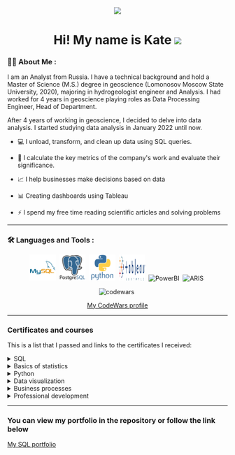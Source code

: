 <div id="header" align="center">
  <img src="https://media.giphy.com/media/VIKOfvqJHcVDrdVivT/giphy.gif" width="100"/>
</div>
<h1> <div id="header" align="center">
  Hi! My name is Kate
  <img src="https://media.giphy.com/media/hvRJCLFzcasrR4ia7z/giphy.gif" width="20px"/>
</h1>
  
### :woman_technologist: About Me :
  I am an Analyst from Russia.
  I have a technical background and hold a Master of Science (M.S.) degree in geoscience (Lomonosov Moscow State University, 2020), majoring in hydrogeologist engineer and Analysis. I had worked for 4 years in geoscience playing roles as Data Processing Engineer, Head of Department.

After 4 years of working in geoscience, I decided to delve into data analysis. I started studying data analysis in January 2022 until now.
  
  - :computer: I unload, transform, and clean up data using SQL queries.

  - :memo: I calculate the key metrics of the company's work and evaluate their significance.
  
  - :chart_with_upwards_trend: I help businesses make decisions based on data
  
  - :bar_chart: Creating dashboards using Tableau

- :zap: I spend my free time reading scientific articles and solving problems

[comment]: < - :mailbox:How to reach me: [![Linkedin Badge](https://img.shields.io/badge/-kakbar-blue?style=flat&logo=Linkedin&logoColor=white)](your-linkedin-url)>
  
---

### :hammer_and_wrench: Languages and Tools :
<div id="header" align="center">
  <img src="https://github.com/devicons/devicon/blob/master/icons/mysql/mysql-original-wordmark.svg" title="MySQL" alt="MySQL" width="60" height="60"/>&nbsp;
  <img src="https://github.com/devicons/devicon/blob/master/icons/postgresql/postgresql-original-wordmark.svg" title="PostgreSQL" alt="PostgreSQL" width="60" height="60"/>&nbsp;
  <img src="https://github.com/devicons/devicon/blob/master/icons/python/python-original-wordmark.svg" title="Python" alt="Python" width="60" height="60"/>&nbsp;
  <img src="https://github.com/logo/Tableau/blob/master/images/logo.svg" title="Tableau" alt="Tableau" width="60" height="60"/>&nbsp;
  <img src="https://github.com/microsoft/PowerBI-Icons/blob/main/SVG/Power-BI.svg" title="PowerBI" alt="PowerBI" width="60" height="60"/>&nbsp;
  <img src="https://optimacons.info/upload/services/services-model-aris.jpg" title="ARIS" alt="ARIS" width="60" height="60"/>&nbsp;
  
  <img src="https://www.codewars.com/users/zhuravleva-ekaterina/badges/large" title="codewars" alt="codewars" width="300" height="300"/>&nbsp;
  
[My CodeWars profile](https://www.codewars.com/users/zhuravleva-ekaterina)

</div>

---
### Certificates and courses
This is a list that I passed and links to the certificates I received:
  
  <details>
<summary>SQL</summary>
<br>
    
  - [Interactive SQL Simulator](https://stepik.org/cert/1638703) (Aug 2022) (Stepik - Far Eastern Federal University)
    
  - [SQL](https://www.sololearn.com/Certificate/CT-9VVPIY2W/png) (Jun 2022) (Sololearn)
    
</details>

  <details>
<summary>Basics of statistics</summary>
<br>
    
  - [Basics of statistics](https://stepik.org/cert/1682882) (Sep 2022) (Stepik - Bioinformatics Institute)
    
</details>
  
  <details>
<summary>Python</summary>
<br>
    
  - [Python Programming](https://stepik.org/cert/1632376) (Aug 2022) (Stepik - Bioinformatics Institute)   
    
</details>
  
  <details>
<summary>Data visualization</summary>
<br>
    
  - [Basics of Power BI](https://proskilling.ru/pl/262767526) (Aug 2022) (Proskilling)
    
  - BI developer. Basics of working in Tableau (Sep 2022) (Stepik)
    
</details>
  
  <details>
<summary>Business processes</summary>
<br>

  - Analysis and modeling of business processes (Aug 2022) (Openedu - Higher School of Economics (Russian)) 
    
</details>
  
  <details>
<summary>Professional development</summary>
<br> 
    
  -  [Basics of internet marketing](https://learndigital.withgoogle.com/89254718-fa8c-44af-83bc-10c72b5d9366) (Sep 2022) (Google) 
    
  -  [Big Data and Data Science: Start the dive from scratch](https://stepik.org/cert/1629025) (Aug 2022) (Stepik - Russian code school) 
    
  -  Methodology of data processing and analysis (Aug 2022) (Coursera - IBM)
    
  -  Excel for work (Jun 2022) (Practicum Yandex)  

</details>

---
### You can view my portfolio in the repository or follow the link below

[My SQL portfolio](https://github.com/zhuravleva-ekaterina/MY-SQL-portfolio)
